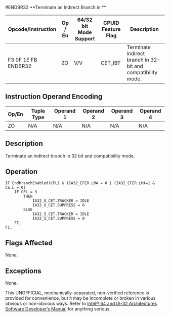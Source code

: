#ENDBR32
**Terminate an Indirect Branch in **

| Opcode/Instruction  | Op / En | 64/32 bit Mode Support | CPUID Feature Flag | Description                                                 |
| ------------------- | ------- | ---------------------- | ------------------ | ----------------------------------------------------------- |
| F3 0F 1E FB ENDBR32 | ZO      | V/V                    | CET_IBT            | Terminate indirect branch in 32-bit and compatibility mode. |

## Instruction Operand Encoding

| Op/En | Tuple Type | Operand 1 | Operand 2 | Operand 3 | Operand 4 |
| ----- | ---------- | --------- | --------- | --------- | --------- |
| ZO    | N/A        | N/A       | N/A       | N/A       | N/A       |

## Description

Terminate an indirect branch in 32 bit and compatibility mode.

## Operation

```
IF EndbranchEnabled(CPL) & (IA32_EFER.LMA = 0 | (IA32_EFER.LMA=1 & CS.L = 0)
    IF CPL = 3
        THEN
            IA32_U_CET.TRACKER = IDLE
            IA32_U_CET.SUPPRESS = 0
        ELSE
            IA32_S_CET.TRACKER = IDLE
            IA32_S_CET.SUPPRESS = 0
    FI;
FI;

```

## Flags Affected

None.

## Exceptions

None.

This UNOFFICIAL, mechanically-separated, non-verified reference is provided for convenience, but it may be
incomplete or broken in various obvious or non-obvious
ways. Refer to [Intel® 64 and IA-32 Architectures Software Developer’s Manual](https://software.intel.com/en-us/download/intel-64-and-ia-32-architectures-sdm-combined-volumes-1-2a-2b-2c-2d-3a-3b-3c-3d-and-4) for anything serious.
